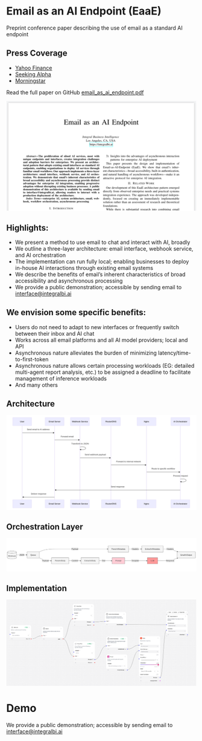 # Email as an AI Endpoint (EaaE)
Preprint conference paper describing the use of email as a standard AI endpoint

## Press Coverage
- [Yahoo Finance](https://finance.yahoo.com/news/existing-business-email-now-acts-132600185.html)
- [Seeking Alpha](https://seekingalpha.com/pr/20003859-existing-business-email-now-acts-as-enterprise-ai-gateway-with-new-technique)
- [Morningstar](https://www.morningstar.com/news/pr-newswire/20250217ph20623/existing-business-email-now-acts-as-enterprise-ai-gateway-with-new-technique)

Read the full paper on GitHub [email_as_ai_endpoint.pdf](./email_as_ai_endpoint.pdf)

![Front Page](./title.png)

## Highlights:
- We present a method to use email to chat and interact with AI, broadly
- We outline a three-layer architecture: email interface, webhook service, and AI orchestration
- The implementation can run fully local; enabling businesses to deploy in-house AI interactions through existing email systems
- We describe the benefits of email’s inherent characteristics of broad accessibility and asynchronous processing
- We provide a public demonstration; accessible by sending email to interface@integralbi.ai

## We envision some specific benefits:
- Users do not need to adapt to new interfaces or frequently switch between their inbox and AI chat
- Works across all email platforms and all AI model providers; local and API
- Asynchronous nature alleviates the burden of minimizing latency/time-to-first-token
- Asynchronous nature allows certain processing workloads (EG: detailed multi-agent report analysis, etc.) to be assigned a deadline to facilitate management of inference workloads
- And many others

## Architecture
![Architecture](./Fig01.png)
## Orchestration Layer
![Orchestration](./Fig02.png)
## Implementation
![Implementation](./flow.png)

# Demo
We provide a public demonstration; accessible by sending email to interface@integralbi.ai
